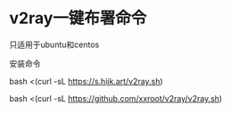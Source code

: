 # v2ray一键布署命令
只适用于ubuntu和centos

安装命令

bash <(curl -sL https://s.hijk.art/v2ray.sh)


bash <(curl -sL https://github.com/xxroot/v2ray/v2ray.sh)
